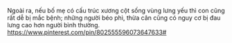 Ngoài ra, nếu bố mẹ có cấu trúc xương cột sống vùng lưng yếu thì con cũng rất dễ bị mắc bệnh; những người béo phì, thừa cân cũng có nguy cơ bị đau lưng cao hơn người bình thường.
https://www.pinterest.com/pin/802555596073647633#
